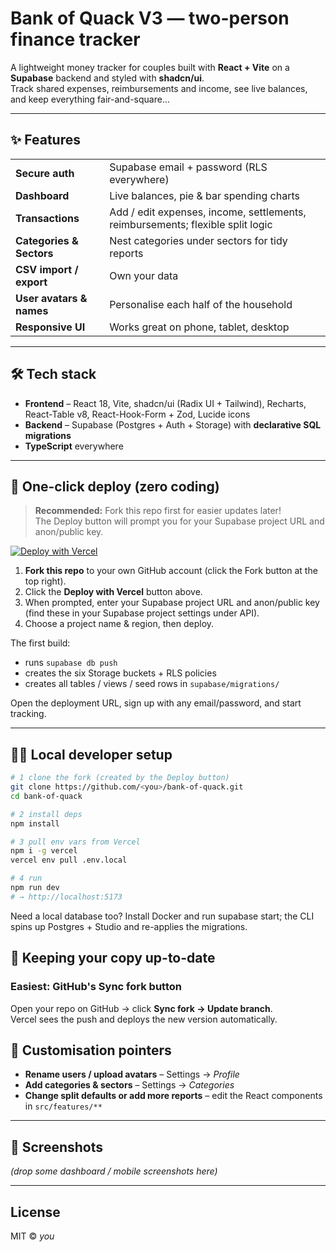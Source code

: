 # Bank of Quack V3 — two-person finance tracker

A lightweight money tracker for couples built with **React + Vite** on a **Supabase** backend and styled with **shadcn/ui**.  
Track shared expenses, reimbursements and income, see live balances, and keep everything fair-and-square...

---

## ✨ Features

|                          |                                                                                |
| ------------------------ | ------------------------------------------------------------------------------ |
| **Secure auth**          | Supabase email + password (RLS everywhere)                                     |
| **Dashboard**            | Live balances, pie & bar spending charts                                       |
| **Transactions**         | Add / edit expenses, income, settlements, reimbursements; flexible split logic |
| **Categories & Sectors** | Nest categories under sectors for tidy reports                                 |
| **CSV import / export**  | Own your data                                                                  |
| **User avatars & names** | Personalise each half of the household                                         |
| **Responsive UI**        | Works great on phone, tablet, desktop                                          |

---

## 🛠 Tech stack

- **Frontend** – React 18, Vite, shadcn/ui (Radix UI + Tailwind), Recharts, React-Table v8, React-Hook-Form + Zod, Lucide icons
- **Backend** – Supabase (Postgres + Auth + Storage) with **declarative SQL migrations**
- **TypeScript** everywhere

---

## 🚀 One-click deploy (zero coding)

> **Recommended:** Fork this repo first for easier updates later!<br>
> The Deploy button will prompt you for your Supabase project URL and anon/public key.

[![Deploy with Vercel](https://vercel.com/button)](<https://vercel.com/new/clone?repository-url=https%3A%2F%2Fgithub.com%2Fchrischambers888%2Fbank-of-quack&project-name=bank-of-quack&repository-name=bank-of-quack&env=VITE_SUPABASE_URL,VITE_SUPABASE_ANON_KEY&envDescription=Enter%20your%20Supabase%20project%20URL%20and%20anon%20(public)%20key%20from%20your%20Supabase%20project%20settings.>)

1. **Fork this repo** to your own GitHub account (click the Fork button at the top right).
2. Click the **Deploy with Vercel** button above.
3. When prompted, enter your Supabase project URL and anon/public key (find these in your Supabase project settings under API).
4. Choose a project name & region, then deploy.

The first build:

- runs `supabase db push`
- creates the six Storage buckets + RLS policies
- creates all tables / views / seed rows in `supabase/migrations/`

Open the deployment URL, sign up with any email/password, and start tracking.

---

## 🧑‍💻 Local developer setup

```bash
# 1 clone the fork (created by the Deploy button)
git clone https://github.com/<you>/bank-of-quack.git
cd bank-of-quack

# 2 install deps
npm install

# 3 pull env vars from Vercel
npm i -g vercel
vercel env pull .env.local

# 4 run
npm run dev
# → http://localhost:5173
```

Need a local database too?
Install Docker and run supabase start; the CLI spins up Postgres + Studio and re-applies the migrations.

## 🔄 Keeping your copy up-to-date

### Easiest: GitHub's **Sync fork** button

Open your repo on GitHub → click **Sync fork → Update branch**.  
Vercel sees the push and deploys the new version automatically.

## 📝 Customisation pointers

- **Rename users / upload avatars** – Settings → _Profile_
- **Add categories & sectors** – Settings → _Categories_
- **Change split defaults or add more reports** – edit the React components in `src/features/**`

---

## 📸 Screenshots

_(drop some dashboard / mobile screenshots here)_

---

## License

MIT © _you_
